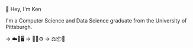 👋 Hey, I'm Ken

I'm a Computer Science and Data Science graduate from the University of Pittsburgh.

→ ☁️🧱🖥️
→ 🤖🧠⚙️
→ ⚖️📦🧭



<!--
**DW-Han/DW-Han** is a ✨ _special_ ✨ repository because its `README.md` (this file) appears on your GitHub profile.

Here are some ideas to get you started:

- 🔭 I’m currently working on ...
- 🌱 I’m currently learning ...
- 👯 I’m looking to collaborate on ...
- 🤔 I’m looking for help with ...
- 💬 Ask me about ...
- 📫 How to reach me: ...
- 😄 Pronouns: ...
- ⚡ Fun fact: ...
-->
